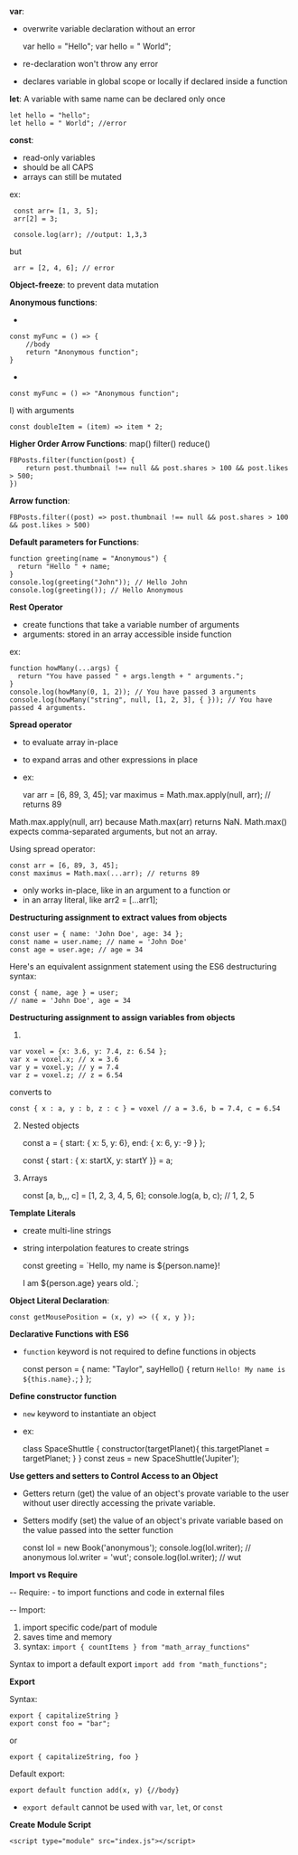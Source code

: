 **var**: 
- overwrite variable declaration without an error
	
	
	var hello = "Hello";
	var hello = " World"; 
	
- re-declaration won't throw any error
- declares variable in global scope or locally if declared inside a function


**let**: A variable with same name can be declared only once

	let hello = "hello";
	let hello = " World"; //error



**const**:  
- read-only variables
- should be all CAPS
- arrays can still be mutated

ex:

	 const arr= [1, 3, 5];
	 arr[2] = 3;
		
	 console.log(arr); //output: 1,3,3

but 

	 arr = [2, 4, 6]; // error

**Object-freeze**: to prevent data mutation

**Anonymous functions**:    

- 


	const myFunc = () => {
		//body
		return "Anonymous function";
	}

-     


	const myFunc = () => "Anonymous function";

I) with arguments

	const doubleItem = (item) => item * 2;

**Higher Order Arrow Functions**:
map()
filter()
reduce()	

	FBPosts.filter(function(post) {
  		return post.thumbnail !== null && post.shares > 100 && post.likes > 500;
	})

**Arrow function**:

	FBPosts.filter((post) => post.thumbnail !== null && post.shares > 100 && post.likes > 500)


**Default parameters for Functions**:

	function greeting(name = "Anonymous") {
	  return "Hello " + name;
	}
	console.log(greeting("John")); // Hello John
	console.log(greeting()); // Hello Anonymous

**Rest Operator**

- create functions that take a variable number of arguments
- arguments: stored in an array accessible inside function

ex:

	function howMany(...args) {
	  return "You have passed " + args.length + " arguments.";
	}
	console.log(howMany(0, 1, 2)); // You have passed 3 arguments
	console.log(howMany("string", null, [1, 2, 3], { })); // You have passed 4 arguments.

**Spread operator**
- to evaluate array in-place
- to expand arras and other expressions in place
- ex:


	var arr = [6, 89, 3, 45];
	var maximus = Math.max.apply(null, arr); // returns 89

Math.max.apply(null, arr) because Math.max(arr) returns NaN. Math.max() expects comma-separated arguments, but not an array.

Using spread operator:

	const arr = [6, 89, 3, 45];
	const maximus = Math.max(...arr); // returns 89

- only works in-place, like in an argument to a function or 
- in an array literal, like arr2 = [...arr1];

**Destructuring assignment to extract values from objects**
    
    const user = { name: 'John Doe', age: 34 };
    const name = user.name; // name = 'John Doe'
    const age = user.age; // age = 34

   Here's an equivalent assignment statement using the ES6 destructuring syntax:

    const { name, age } = user;
    // name = 'John Doe', age = 34

**Destructuring assignment to assign variables from objects**

1.


    var voxel = {x: 3.6, y: 7.4, z: 6.54 };
	var x = voxel.x; // x = 3.6
	var y = voxel.y; // y = 7.4
	var z = voxel.z; // z = 6.54

converts to

	const { x : a, y : b, z : c } = voxel // a = 3.6, b = 7.4, c = 6.54

2. Nested objects


	const a = {
	  start: { x: 5, y: 6},
	  end: { x: 6, y: -9 }
	};
	
	const { start : { x: startX, y: startY }} = a;

3. Arrays


	const [a, b,,, c] = [1, 2, 3, 4, 5, 6];
	console.log(a, b, c); // 1, 2, 5

	
**Template Literals**

- create multi-line strings
- string interpolation features to create strings


	const greeting = `Hello, my name is ${person.name}!
	
    I am ${person.age} years old.`;


**Object Literal Declaration**:

	const getMousePosition = (x, y) => ({ x, y });


**Declarative Functions with ES6**

- ```function``` keyword is not required to define functions in objects


	const person = {
  		name: "Taylor",
  		sayHello() {
    		return `Hello! My name is ${this.name}.`;
  		}
	};

**Define constructor function**

- ```new``` keyword to instantiate an object
- ex:


	class SpaceShuttle {
	  constructor(targetPlanet){
	    this.targetPlanet = targetPlanet;
	  }
	}
	const zeus = new SpaceShuttle('Jupiter');


**Use getters and setters to Control Access to an Object**

- Getters return (get) the value of an object's provate variable to the user without user directly accessing the private variable.

- Setters modify (set) the value of an object's private variable based on the value passed into the setter function


	const lol = new Book('anonymous');
	console.log(lol.writer);  // anonymous
	lol.writer = 'wut';
	console.log(lol.writer);  // wut


**Import vs Require**

-- Require: 
		- to import functions and code in external files

-- Import:
1. import specific code/part of module 
1. saves time and memory
1. syntax: ```import { countItems } from "math_array_functions"```

Syntax to import a default export	```import add from "math_functions";```

**Export**		

Syntax:

	export { capitalizeString } 
	export const foo = "bar";
or 

	export { capitalizeString, foo }
	
Default export: 

	export default function add(x, y) {//body}

- ```export default``` cannot be used with ```var```, ```let```, or ```const```


**Create Module Script**

    <script type="module" src="index.js"></script>
